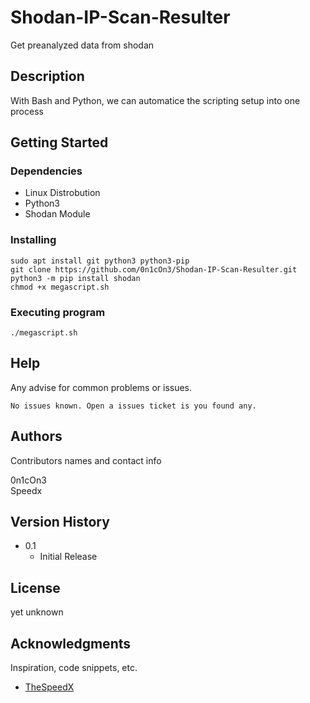 # Shodan-IP-Scan-Resulter

Get preanalyzed data from shodan

## Description

With Bash and Python, we can automatice the scripting setup into one process


## Getting Started

### Dependencies

* Linux Distrobution 
* Python3
* Shodan Module

### Installing

```
sudo apt install git python3 python3-pip
git clone https://github.com/0n1cOn3/Shodan-IP-Scan-Resulter.git
python3 -m pip install shodan
chmod +x megascript.sh
```

### Executing program

```
./megascript.sh
```

## Help

Any advise for common problems or issues.
```
No issues known. Open a issues ticket is you found any.
```

## Authors

Contributors names and contact info

0n1cOn3  
Speedx

## Version History

* 0.1
    * Initial Release

## License

yet unknown

## Acknowledgments

Inspiration, code snippets, etc.
* [TheSpeedX](https://github.com/TheSpeedX)
